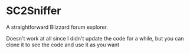 # SC2Sniffer
A straightforward Blizzard forum explorer. 

Doesn't work at all since I didn't update the code for a while, but you can clone it to see the code and use it as you want
